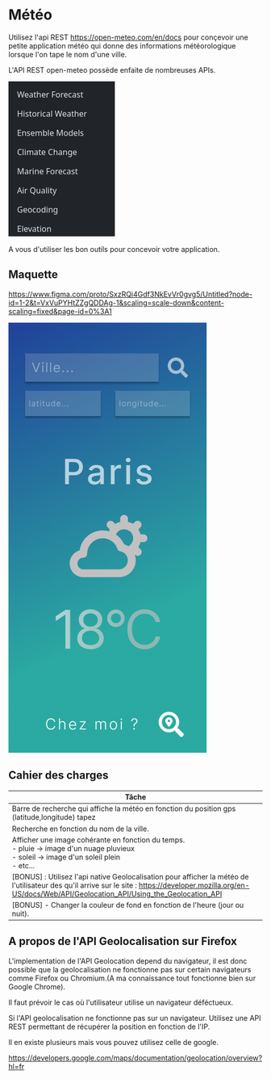 # Météo

Utilisez l'api REST https://open-meteo.com/en/docs pour conçevoir une petite application météo qui donne des informations météorologique lorsque l'on tape le nom d'une ville.

L'API REST open-meteo possède enfaite de nombreuses APIs.

![alt text](image-1.png)

A vous d'utiliser les bon outils pour concevoir votre application.

## Maquette

https://www.figma.com/proto/SxzRQi4Gdf3NkEvVr0gvg5/Untitled?node-id=1-2&t=VxVuPYHtZZgQDDAg-1&scaling=scale-down&content-scaling=fixed&page-id=0%3A1

![alt text](image-3.png)

## Cahier des charges

|Tâche|
|-|
|Barre de recherche qui affiche la météo en fonction du position gps (latitude,longitude) tapez|
| Recherche en fonction du nom de la ville.|
| Afficher une image cohérante en fonction du temps. <br> - pluie -> image d'un nuage pluvieux<br>- soleil -> image d'un soleil plein<br>- etc...
| [BONUS] : Utilisez l'api native Geolocalisation pour afficher la météo de l'utilisateur des qu'il arrive sur le site : https://developer.mozilla.org/en-US/docs/Web/API/Geolocation_API/Using_the_Geolocation_API |
| [BONUS] - Changer la couleur de fond en fonction de l'heure (jour ou nuit).


## A propos de l'API Geolocalisation sur Firefox
L'implementation de l'API Geolocation depend du navigateur, il est donc possible que la geolocalisation ne fonctionne pas sur certain navigateurs comme Firefox ou Chromium.(A ma connaissance tout fonctionne bien sur Google Chrome).

Il faut prévoir le cas où l'utilisateur utilise un navigateur déféctueux.

Si l'API geolocalisation ne fonctionne pas sur un navigateur. Utilisez une API REST permettant de récupérer la position en fonction de l'IP.

Il en existe plusieurs mais vous pouvez utilisez celle de google.

https://developers.google.com/maps/documentation/geolocation/overview?hl=fr



